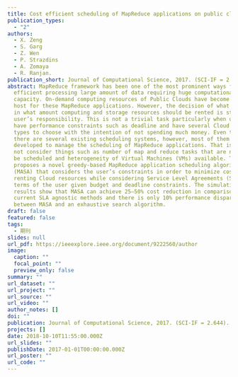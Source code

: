 ```yaml
---
title: Cost efficient scheduling of MapReduce applications on public clouds.
publication_types:
  - "2"
authors:
  - X. Zeng
  - S. Garg
  - Z. Wen
  - P. Strazdins
  - A. Zomaya
  - R. Ranjan.
publication_short: Journal of Computational Science, 2017. (SCI-IF = 2.644).
abstract: MapReduce framework has been one of the most prominent ways for
  efficient processing large amount of data requiring huge computational
  capacity. On-demand computing resources of Public Clouds have become a natural
  host for these MapReduce applications. However, the decision of what type and
  in what amount computing and storage resources should be rented is still a
  user’s responsibility. This is not a trivial task particularly when users may
  have performance constraints such as deadline and have several Cloud product
  types to choose with the intention of not spending much money. Even though
  there are several existing scheduling systems, however, most of them are not
  developed to manage the scheduling of MapReduce applications. That is, they do
  not consider things such as number of map and reduce tasks that are needed to
  be scheduled and heterogeneity of Virtual Machines (VMs) available. This paper
  proposes a novel greedy-based MapReduce application scheduling algorithm
  (MASA) that considers the user’s constraints in order to minimize cost of
  renting Cloud resources while considering Service Level Agreements (SLA) in
  terms of the user given budget and deadline constraints. The simulation
  results show that MASA can achieve 25–50% cost reduction in comparison to
  current SLA agnostic methods and there is only 10% performance disparity
  between MASA and an exhaustive search algorithm.
draft: false
featured: false
tags:
  - 期刊
slides: null
url_pdf: https://ieeexplore.ieee.org/document/9222560/author
image:
  caption: ""
  focal_point: ""
  preview_only: false
summary: ""
url_dataset: ""
url_project: ""
url_source: ""
url_video: ""
author_notes: []
doi: ""
publication: Journal of Computational Science, 2017. (SCI-IF = 2.644).
projects: []
date: 2018-10-10T11:55:00.000Z
url_slides: ""
publishDate: 2017-01-01T00:00:00.000Z
url_poster: ""
url_code: ""
---
```

